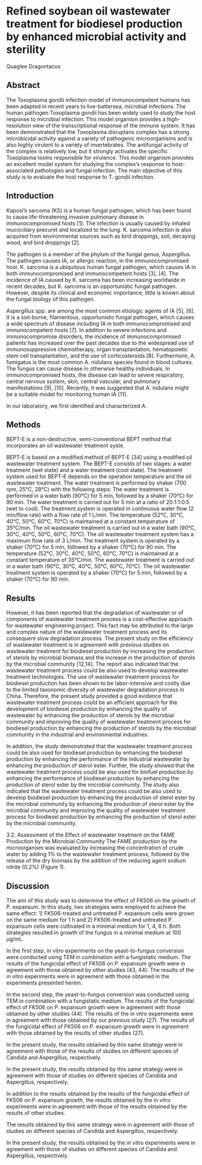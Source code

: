 # Refined soybean oil wastewater treatment for biodiesel production by enhanced microbial activity and sterility
Quaglee Dragontacos


## Abstract
The Toxoplasma gondii infection model of immunocompetent humans has been adapted in recent years to live-battersea, microbial infections. The human pathogen Toxoplasma gondii has been widely used to study the host response to microbial infection. This model organism provides a high-resolution view of the transcriptional response of the immune system. It has been demonstrated that the Toxoplasma disruptans complex has a strong microbicidal activity against a variety of pathogenic microorganisms and is also highly virulent to a variety of invertebrates. The antifungal activity of the complex is relatively low, but it strongly activates the specific Toxoplasma toxins responsible for virulence. This model organism provides an excellent model system for studying the complex’s response to host-associated pathologies and fungal infection. The main objective of this study is to evaluate the host response to T. gondii infection.


## Introduction
Kaposi’s sarcoma (KS) is a human fungal pathogen, which has been found to cause life-threatening invasive pulmonary disease in immunocompromised hosts [1]. The infection is usually caused by inhaled mucociliary precuret and localized to the lung. K. sarcoma infection is also acquired from environmental sources such as bird droppings, soil, decaying wood, and bird droppings [2].

The pathogen is a member of the phylum of the fungal genus, Aspergillus. The pathogen causes IA, or allergic reaction, in the immunocompromised host. K. sarcoma is a ubiquitous human fungal pathogen, which causes IA in both immunocompromised and immunocompetent hosts [3], [4]. The incidence of IA caused by K. sarcoma has been increasing worldwide in recent decades, but K. sarcoma is an opportunistic fungal pathogen. However, despite its clinical and economic importance, little is known about the fungal biology of this pathogen.

Aspergillus spp. are among the most common etiologic agents of IA [5], [6]. It is a soil-borne, filamentous, opportunistic fungal pathogen, which causes a wide spectrum of disease including IA in both immunocompromised and immunocompetent hosts [7]. In addition to severe infections and immunocompromise disorders, the incidence of immunocompromised patients has increased over the past decades due to the widespread use of immunosuppressive chemotherapy, organ transplantation, hematopoietic stem cell transplantation, and the use of corticosteroids [8]. Furthermore, A. fumigatus is the most common A. nidulans species found in blood cultures. The fungus can cause disease in otherwise healthy individuals. In immunocompromised hosts, the disease can lead to severe respiratory, central nervous system, skin, central vascular, and pulmonary manifestations [9], [10]. Recently, it was suggested that A. nidulans might be a suitable model for monitoring human IA [11].

In our laboratory, we first identified and characterized A.


## Methods
BEPT-E is a non-destructive, semi-conventional BEPT method that incorporates an oil wastewater treatment syste.

BEPT-E is based on a modified method of BEPT-E [34] using a modified oil wastewater treatment system. The BEPT-E consists of two stages: a water treatment (wet state) and a water treatment (cool state). The treatment system used for BEPT-E depends on the operation temperature and the oil wastewater treatment. The water treatment is performed by shaker (700 rpm, 25°C, 28°C) with the following steps: The water treatment is performed in a water bath (90°C) for 5 min, followed by a shaker (70°C) for 90 min. The water treatment is carried out for 5 min at a ratio of 20:1:1:0.5 (wet to cool). The treatment system is operated in continuous water flow (2 min/flow rate) with a flow rate of 1 L/min. The temperature (52°C, 30°C, 40°C, 50°C, 60°C, 70°C) is maintained at a constant temperature of 35°C/min. The oil wastewater treatment is carried out in a water bath (90°C, 30°C, 40°C, 50°C, 60°C, 70°C). The oil wastewater treatment system has a maximum flow rate of 3 L/min. The treatment system is operated by a shaker (70°C) for 5 min, followed by a shaker (70°C) for 90 min. The temperature (52°C, 30°C, 40°C, 50°C, 60°C, 70°C) is maintained at a constant temperature of 35°C/min. The wastewater treatment is carried out in a water bath (90°C, 30°C, 40°C, 50°C, 60°C, 70°C). The oil wastewater treatment system is operated by a shaker (70°C) for 5 min, followed by a shaker (70°C) for 90 min.


## Results
However, it has been reported that the degradation of wastewater or of components of wastewater treatment process is a cost-effective approach for wastewater engineering project. This fact may be attributed to the large and complex nature of the wastewater treatment process and its consequent slow degradation process. The present study on the efficiency of wastewater treatment is in agreement with previous studies on wastewater treatment for biodiesel production by increasing the production of sterols by microbial biomass and the increase in the production of sterols by the microbial community [12,14]. The report also indicated that the wastewater treatment process could be also used to develop wastewater treatment technologies. The use of wastewater treatment process for biodiesel production has been shown to be labor-intensive and costly due to the limited taxonomic diversity of wastewater degradation process in China. Therefore, the present study provided a good evidence that wastewater treatment process could be an efficient approach for the development of biodiesel production by enhancing the quality of wastewater by enhancing the production of sterols by the microbial community and improving the quality of wastewater treatment process for biodiesel production by enhancing the production of sterols by the microbial community in the industrial and environmental industries.

In addition, the study demonstrated that the wastewater treatment process could be also used for biodiesel production by enhancing the biodiesel production by enhancing the performance of the industrial wastewater by enhancing the production of sterol ester. Further, the study showed that the wastewater treatment process could be also used for biofuel production by enhancing the performance of biodiesel production by enhancing the production of sterol ester by the microbial community. The study also indicated that the wastewater treatment process could be also used to develop biodiesel production by enhancing the production of sterol ester by the microbial community by enhancing the production of sterol ester by the microbial community and improving the quality of wastewater treatment process for biodiesel production by enhancing the production of sterol ester by the microbial community.

3.2. Assessment of the Effect of wastewater treatment on the FAME Production by the Microbial Community
The FAME production by the microorganism was evaluated by increasing the concentration of crude water by adding 1% to the wastewater treatment process, followed by the release of the dry biomass by the addition of the reducing agent sodium nitrite (0.2%) (Figure 1).


## Discussion
The aim of this study was to determine the effect of FK506 on the growth of P. expansum. In this study, two strategies were employed to achieve the same effect: 1) FK506-treated and untreated P. expansum cells were grown on the same medium for 1 h and 2) FK506-treated and untreated P. expansum cells were cultivated in a minimal medium for 1, 4, 6 h. Both strategies resulted in growth of the fungus in a minimal medium at 100 µg/mL.

In the first step, in vitro experiments on the yeast-to-fungus conversion were conducted using TEM in combination with a fungistatic medium. The results of the fungicidal effect of FK506 on P. expansum growth were in agreement with those obtained by other studies (43, 44). The results of the in vitro experiments were in agreement with those obtained in the experiments presented herein.

In the second step, the yeast-to-fungus conversion was conducted using TEM in combination with a fungistatic medium. The results of the fungicidal effect of FK506 on P. expansum growth were in agreement with those obtained by other studies (44). The results of the in vitro experiments were in agreement with those obtained by our previous study (27). The results of the fungicidal effect of FK506 on P. expansum growth were in agreement with those obtained by the results of other studies (27).

In the present study, the results obtained by this same strategy were in agreement with those of the results of studies on different species of Candida and Aspergillus, respectively.

In the present study, the results obtained by this same strategy were in agreement with those of studies on different species of Candida and Aspergillus, respectively.

In addition to the results obtained by the results of the fungicidal effect of FK506 on P. expansum growth, the results obtained by the in vitro experiments were in agreement with those of the results obtained by the results of other studies.

The results obtained by this same strategy were in agreement with those of studies on different species of Candida and Aspergillus, respectively.

In the present study, the results obtained by the in vitro experiments were in agreement with those of studies on different species of Candida and Aspergillus, respectively.

